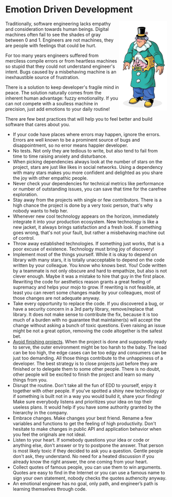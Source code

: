 # Emotion Driven Development

<img align="right" width="150px" src="/krang.jpg">

Traditionally, software engineering lacks empathy and consideration towards human beings. Digital machines often fail to
see the shades of gray between 0 and 1. Engineers are not machines, they are people with feelings that could be hurt.

For too many years engineers suffered from merciless compile errors or from heartless machines so stupid that they could
not understand engineer's intent. Bugs caused by a misbehaving machine is an inexhaustible source of frustration.

There is a solution to keep developer's fragile mind in peace. The solution naturally comes from the inherent human
advantage: fuzzy emotionality. If you can not compete with a soulless machine in precision, just add emotions to your
daily routine!

There are few best practices that will help you to feel better and build software that cares about you.

* If your code have places where errors may happen, ignore the errors. Errors are well known to be a prominent source of
  bugs and disappointment, so no error means happier developer.
* No tests. Not only they are tedious to write, but also tend to fail from time to time raising anxiety and disturbance.
* When picking dependencies always look at the number of stars on the project, stars are just like likes in social
  networks. Using a dependency with many stars makes you more confident and delighted as you share the joy with other
  empathic people.
* Never check your dependencies for technical metrics like performance or number of outstanding issues, you can save
  that time for the carefree exploration.
* Stay away from the projects with single or few contributors. There is a high chance the project is done by a very
  toxic person, that's why nobody wants to help her.
* Whenever new cool technology appears on the horizon, immediately integrate it into your production ecosystem. New
  technology is like a new jacket, it always brings satisfaction and a fresh look. If something goes wrong, that's not
  your fault, but rather a misbehaving machine out of control.
* Throw away established technologies. If something just works, that is a poor excuse of existence. Technology must
  bring joy of discovery!
* Implement most of the things yourself. While it is okay to depend on library with many stars, it is totally
  unacceptable to depend on the code written by your colleague. You know who knows best. You!
  Code written by a teammate is not only obscure and hard to empathize, but also is not clever enough. Maybe it was a
  mistake to hire that guy in the first place. Rewriting the code for aesthetics reason grants a great feeling of
  supremacy and helps your mojo to grow. If rewriting is not feasible, at least you can revert some changes made by your
  colleagues, most of those changes are not adequate anyway.
* Take every opportunity to replace the code. If you discovered a bug, or have a security concern in a 3rd party
  library, remove/replace that library. It does not make sense to contribute the fix, because it is too much of a burden
  with no guarantee that maintainer(s) will accept the change without asking a bunch of toxic questions. Even raising an
  issue might be not a great option, removing the code altogether is the safest bet.
* [Avoid finishing projects](https://en.wikipedia.org/wiki/Brood_parasite). When the project is done and supposedly
  ready to serve, the outer environment might be too harsh to the baby. The load can be too high, the edge cases can be
  too edgy and consumers can be just too demanding. All those things contribute to the unhappiness of a developer. The
  best strategy is to close projects just before they are finished or to delegate them to some other people. There is no
  doubt, other people will be excited to finish the project and learn so many things from you.
* Disrupt the routine. Don't take all the fun of EDD to yourself, enjoy it together with other people. If you've spotted
  a shiny new technology or if something is built not in a way you would build it, share your finding!
  Make sure everybody listens and prioritizes your idea on top their useless plans. It would help if you have some
  authority granted by the hierarchy in the company.
* Embrace changes. Make changes your best friend. Rename a few variables and functions to get the feeling of high
  productivity. Don't hesitate to make changes in public API and application behavior when you feel the originals are
  not ideal.
* Listen to your heart. If somebody questions your idea or code or anything else, don't answer or try to postpone the
  answer. That person is most likely toxic if they decided to ask you a question. Gentle people don't ask, they
  understand. No need for a heated discussion if you already know the right answer, the one coming from your heart.
* Collect quotes of famous people, you can use them to win arguments. Quotes are easy to find in the Internet or you can
  use a famous name to sign your own statement, nobody checks the quotes authencity anyway.
* An emotional engineer has no goal, only path, and engineer’s path is learning themselves through code.

